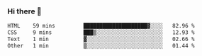 ### Hi there 👋

<!--START_SECTION:waka-->

```txt
HTML    59 mins         ████████████████████▓░░░░   82.96 %
CSS     9 mins          ███▒░░░░░░░░░░░░░░░░░░░░░   12.93 %
Text    1 min           ▓░░░░░░░░░░░░░░░░░░░░░░░░   02.66 %
Other   1 min           ▒░░░░░░░░░░░░░░░░░░░░░░░░   01.44 %
```

<!--END_SECTION:waka-->
